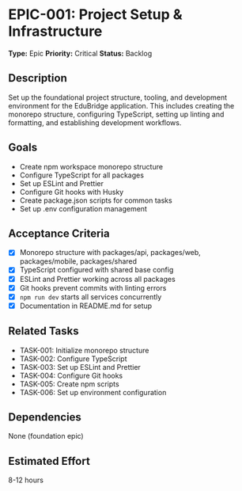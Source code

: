 # EPIC-001: Project Setup & Infrastructure

**Type:** Epic
**Priority:** Critical
**Status:** Backlog

## Description
Set up the foundational project structure, tooling, and development environment for the EduBridge application. This includes creating the monorepo structure, configuring TypeScript, setting up linting and formatting, and establishing development workflows.

## Goals
- Create npm workspace monorepo structure
- Configure TypeScript for all packages
- Set up ESLint and Prettier
- Configure Git hooks with Husky
- Create package.json scripts for common tasks
- Set up .env configuration management

## Acceptance Criteria
- [x] Monorepo structure with packages/api, packages/web, packages/mobile, packages/shared
- [x] TypeScript configured with shared base config
- [x] ESLint and Prettier working across all packages
- [x] Git hooks prevent commits with linting errors
- [x] `npm run dev` starts all services concurrently
- [x] Documentation in README.md for setup

## Related Tasks
- TASK-001: Initialize monorepo structure
- TASK-002: Configure TypeScript
- TASK-003: Set up ESLint and Prettier
- TASK-004: Configure Git hooks
- TASK-005: Create npm scripts
- TASK-006: Set up environment configuration

## Dependencies
None (foundation epic)

## Estimated Effort
8-12 hours
